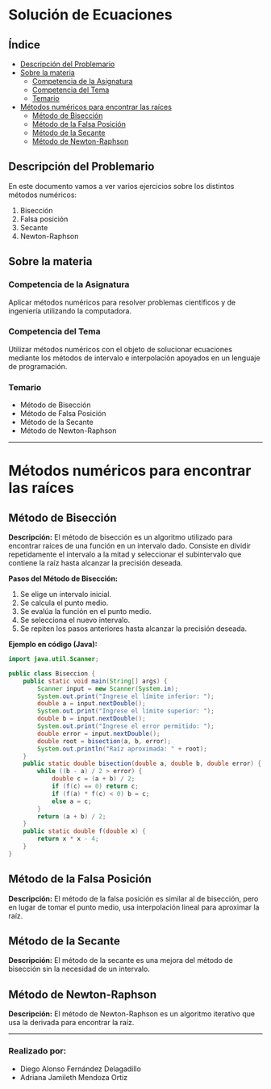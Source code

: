 # Solución de Ecuaciones

## Índice
- [Descripción del Problemario](#descripción-del-problemario)
- [Sobre la materia](#sobre-la-materia)
  - [Competencia de la Asignatura](#competencia-de-la-asignatura)
  - [Competencia del Tema](#competencia-del-tema)
  - [Temario](#temario)
- [Métodos numéricos para encontrar las raíces](#métodos-numéricos-para-encontrar-las-raíces)
  - [Método de Bisección](#método-de-bisección)
  - [Método de la Falsa Posición](#método-de-la-falsa-posición)
  - [Método de la Secante](#método-de-la-secante)
  - [Método de Newton-Raphson](#método-de-newton-raphson)

## Descripción del Problemario
En este documento vamos a ver varios ejercicios sobre los distintos métodos numéricos:

1. Bisección
2. Falsa posición
3. Secante
4. Newton-Raphson

## Sobre la materia
### Competencia de la Asignatura
Aplicar métodos numéricos para resolver problemas científicos y de ingeniería utilizando la computadora.

### Competencia del Tema
Utilizar métodos numéricos con el objeto de solucionar ecuaciones mediante los métodos de intervalo e interpolación apoyados en un lenguaje de programación.

### Temario
- Método de Bisección
- Método de Falsa Posición
- Método de la Secante
- Método de Newton-Raphson

---

# Métodos numéricos para encontrar las raíces

## Método de Bisección
**Descripción:**
El método de bisección es un algoritmo utilizado para encontrar raíces de una función en un intervalo dado. Consiste en dividir repetidamente el intervalo a la mitad y seleccionar el subintervalo que contiene la raíz hasta alcanzar la precisión deseada.

**Pasos del Método de Bisección:**
1. Se elige un intervalo inicial.
2. Se calcula el punto medio.
3. Se evalúa la función en el punto medio.
4. Se selecciona el nuevo intervalo.
5. Se repiten los pasos anteriores hasta alcanzar la precisión deseada.

**Ejemplo en código (Java):**
```java
import java.util.Scanner;

public class Biseccion {
    public static void main(String[] args) {
        Scanner input = new Scanner(System.in);
        System.out.print("Ingrese el límite inferior: ");
        double a = input.nextDouble();
        System.out.print("Ingrese el límite superior: ");
        double b = input.nextDouble();
        System.out.print("Ingrese el error permitido: ");
        double error = input.nextDouble();
        double root = bisection(a, b, error);
        System.out.println("Raíz aproximada: " + root);
    }
    public static double bisection(double a, double b, double error) {
        while ((b - a) / 2 > error) {
            double c = (a + b) / 2;
            if (f(c) == 0) return c;
            if (f(a) * f(c) < 0) b = c;
            else a = c;
        }
        return (a + b) / 2;
    }
    public static double f(double x) {
        return x * x - 4;
    }
}
```

## Método de la Falsa Posición
**Descripción:**
El método de la falsa posición es similar al de bisección, pero en lugar de tomar el punto medio, usa interpolación lineal para aproximar la raíz.

## Método de la Secante
**Descripción:**
El método de la secante es una mejora del método de bisección sin la necesidad de un intervalo.

## Método de Newton-Raphson
**Descripción:**
El método de Newton-Raphson es un algoritmo iterativo que usa la derivada para encontrar la raíz.

---

### Realizado por:
- Diego Alonso Fernández Delagadillo
- Adriana Jamileth Mendoza Ortiz
